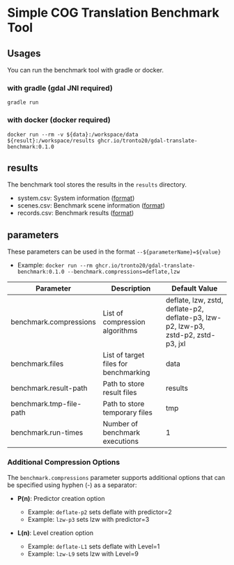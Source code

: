 # Simple COG Translation Benchmark Tool

## Usages

You can run the benchmark tool with gradle or docker.

### with gradle (gdal JNI required)

```shell
gradle run
```

### with docker (docker required)

```shell
docker run --rm -v ${data}:/workspace/data ${result}:/workspace/results ghcr.io/tronto20/gdal-translate-benchmark:0.1.0
```

## results

The benchmark tool stores the results in the `results` directory.
- system.csv: System information ([format](src/main/kotlin/ai/sianalytics/gdaltranslatebenchmark/data/SystemData.kt))
- scenes.csv: Benchmark scene information ([format](src/main/kotlin/ai/sianalytics/gdaltranslatebenchmark/data/Scene.kt))  
- records.csv: Benchmark results ([format](src/main/kotlin/ai/sianalytics/gdaltranslatebenchmark/data/Record.kt))


## parameters

These parameters can be used in the format `--${parameterName}=${value}`
- Example: `docker run --rm ghcr.io/tronto20/gdal-translate-benchmark:0.1.0 --benchmark.compressions=deflate,lzw`

| Parameter               | Description                           | Default Value                                                                     |
|-------------------------|---------------------------------------|-----------------------------------------------------------------------------------|
| benchmark.compressions  | List of compression algorithms        | deflate, lzw, zstd, deflate-p2, deflate-p3, lzw-p2, lzw-p3, zstd-p2, zstd-p3, jxl |
| benchmark.files         | List of target files for benchmarking | data                                                                              |
| benchmark.result-path   | Path to store result files            | results                                                                           |
| benchmark.tmp-file-path | Path to store temporary files         | tmp                                                                               |
| benchmark.run-times     | Number of benchmark executions        | 1                                                                                 |

### Additional Compression Options

The `benchmark.compressions` parameter supports additional options that can be specified using hyphen (-) as a
separator:

- **P(n)**: Predictor creation option
    - Example: `deflate-p2` sets deflate with predictor=2
    - Example: `lzw-p3` sets lzw with predictor=3

- **L(n)**: Level creation option
    - Example: `deflate-L1` sets deflate with Level=1
    - Example: `lzw-L9` sets lzw with Level=9
